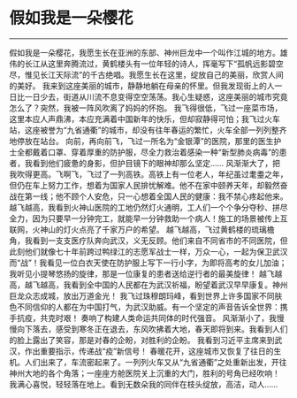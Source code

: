 # 假如我是一朵樱花

____
假如我是一朵樱花，我愿生长在亚洲的东部、神州巨龙中一个叫作江城的地方。雄伟的长江从这里奔腾流过，黄鹤楼头有一位年轻的诗人，挥毫写下“孤帆远影碧空尽，惟见长江天际流”的千古绝唱。我愿生长在这里，绽放自己的美丽，欣赏人间的美好。
我来到这座美丽的城市，静静地躺在母亲的怀里。但我发现街上的人一日比一日少去，街道从川流不息变得空空荡荡。我心生疑惑，这座美丽的城市究竟怎么了？突然，我被一阵风吹离了妈妈的怀抱。
我飞得很低，飞过一座菜市场，这里本应人声鼎沸，本应充满着中国新年的快乐，但却寂静得可怕；我飞过火车站，这座被誉为“九省通衢”的城市，却没有往年春运的繁忙，火车全部一列列整齐地停放在站台。
向前，再向前飞，飞过一所名为“金银潭”的医院，那里的医生护士全都戴着口罩、穿着厚重的防护服，尽全力救治着感染一种“新型肺炎病毒”的患者，我看到他们疲惫的身影，但护目镜下的眼神却那么坚定……
风渐渐大了，把我吹得更高。飞啊飞，飞过了一列高铁。高铁上有一位老人，年纪虽过耄耋之年，但仍在车上努力工作，想着为国家人民排忧解难。他不在家中颐养天年，却毅然奋战在第一线；他不顾个人安危，只一心想着全国人民的健康：我不禁心疼起他来。
越飞越高，我看到火神山医院的工地仍然灯火通明，工人们一个个争分夺秒、拼尽全力，因为只要早一分钟完工，就能早一分钟救助一个病人！施工的场景被传上互联网，火神山的灯火点亮了千家万户的希望。
越飞越高，飞过黄鹤楼的琉璃檐角，我看到一支支医疗队奔向武汉，义无反顾。他们来自不同省市的不同医院，但此刻他们就像七十年前跨过鸭绿江的志愿军战士一样，万众一心，一起为保卫武汉而“战”！我看见一位白衣天使在防护服上写下一行小字，为即将高考的女儿加油；我听见小提琴悠扬的旋律，那是一位康复的患者送给逆行者的最美旋律！
越飞越高，越飞越高，我看到全中国的人民都在为武汉祈福，盼望着武汉早早康复。神州巨龙众志成城，放出万道金光！
我飞过珠穆朗玛峰，看到世界上许多国家不同肤色不同信仰的人都在为中国打气，为武汉助威。有一个坚定的声音告诉全世界：携手抗疫，共克时艰！ 奏响了构建人类命运共同体的时代强音。
风渐渐小了，我慢慢向下落去，感受到寒冬正在退去，东风吹拂着大地，春天即将到来。我看到人们的脸上露出了笑容，那是对春的企盼，对胜利的企盼。
我看到习近平主席来到武汉，作出重要指示，传递战“疫”新信号！
春暖花开，这座城市又恢复了往日的生机。人们出来了，车流密起来了。一列列火车又从“九省通衢”之处重新出发，开往神州大地的各个角落；一座座方舱医院关上沉重的大门，胜利的号角已经吹响！
我满心喜悦，轻轻落在地上。看到无数朵我的同伴在枝头绽放，高洁，动人……
